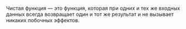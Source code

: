 Чистая функция — это функция, которая при одних и тех же входных данных всегда возвращает один и тот же результат и не вызывает никаких побочных эффектов.